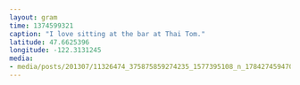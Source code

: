 ```yaml
---
layout: gram
time: 1374599321
caption: "I love sitting at the bar at Thai Tom."
latitude: 47.6625396
longitude: -122.3131245
media:
- media/posts/201307/11326474_375875859274235_1577395108_n_17842745947000351.jpg
---
```


